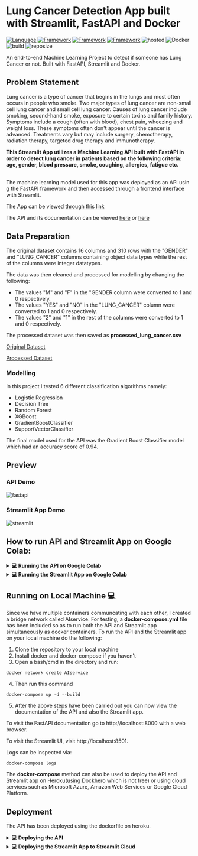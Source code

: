 # Lung Cancer Detection App built with Streamlit, FastAPI and Docker

[![Language](https://img.shields.io/badge/Python-darkblue.svg?style=flat&logo=python&logoColor=white)](https://www.python.org)
[![Framework](https://img.shields.io/badge/sklearn-darkorange.svg?style=flat&logo=scikit-learn&logoColor=white)](http://www.pytorch.org/news.html)
[![Framework](https://img.shields.io/badge/FastAPI-darkgreen.svg?style=flat&logo=fastapi&logoColor=white)](https://lung-cancer-api.herokuapp.com/docs)
[![Framework](https://img.shields.io/badge/Streamlit-red.svg?style=flat&logo=streamlit&logoColor=white)](https://share.streamlit.io/nneji123/lung-cancer-prediction/main)
![hosted](https://img.shields.io/badge/Heroku-430098?style=flat&logo=heroku&logoColor=white)
![Docker](https://img.shields.io/badge/Docker-blue?style=flat&logo=docker&logoColor=white)
![build](https://img.shields.io/badge/build-passing-brightgreen.svg?style=flat)
![reposize](https://img.shields.io/github/repo-size/Nneji123/Lung-Cancer-Prediction)

An end-to-end Machine Learning Project to detect if someone has Lung Cancer or not. Built with FastAPI, Streamlit and Docker.


## Problem Statement
Lung cancer is a type of cancer that begins in the lungs and most often occurs in people who smoke. Two major types of lung cancer are non-small cell lung cancer and small cell lung cancer. Causes of lung cancer include smoking, second-hand smoke, exposure to certain toxins and family history. Symptoms include a cough (often with blood), chest pain, wheezing and weight loss. These symptoms often don't appear until the cancer is advanced. Treatments vary but may include surgery, chemotherapy, radiation therapy, targeted drug therapy and immunotherapy.

 
**This Streamlit App utilizes a Machine Learning API built with FastAPI in order to detect lung cancer in patients based on the following criteria: age, gender, blood pressure, smoke, coughing, allergies, fatigue etc.** 

​The machine learning model used for this app was deployed as an API using the FastAPI framework and then accessed through a frontend interface with Streamlit.

The App can be viewed [through this link](https://share.streamlit.io/nneji123/lung-cancer-prediction/main)


The API and its documentation can be viewed [here](https://lung-cancer-api.herokuapp.com/docs) or [here](https://lung-cancer-api.herokuapp.com/redoc)

## Data Preparation
The original dataset contains 16 columns and 310 rows with the "GENDER" and "LUNG_CANCER" columns containing object data types while the rest of the columns were integer datatypes.

The data was then cleaned and processed for modelling by changing the following:
- The values "M" and "F" in the "GENDER column were converted to 1 and 0 respectively.
- The values "YES" and "NO" in the "LUNG_CANCER" column were converted to 1 and 0 respectively.
- The values "2" and "1" in the rest of the columns were converted to 1 and 0 respectively.

The processed dataset was then saved as **processed_lung_cancer.csv**

[Original Dataset](https://github.com/Nneji123/Lung-Cancer-Prediction/blob/main/Datasets/lung_cancer.csv)

[Processed Dataset](https://github.com/Nneji123/Lung-Cancer-Prediction/blob/main/Datasets/processed_lung_cancer.csv)

### Modelling
In this project I tested 6 different classification algorithms namely:

- Logistic Regression
- Decision Tree
- Random Forest
- XGBoost
- GradientBoostClassifier
- SupportVectorClassifier


The final model used for the API was the Gradient Boost Classifier model which had an accuracy score of 0.94.


## Preview

### API Demo
![fastapi](https://user-images.githubusercontent.com/101701760/173524600-961b66fc-da9f-4714-8240-52054e85d0b4.gif)

### Streamlit App Demo

![streamlit](https://user-images.githubusercontent.com/101701760/173524653-7706e13f-d3c6-46cc-abb3-ac9f79316e4b.gif)


## How to run API and Streamlit App on Google Colab:
<details> 
  <summary><b>💻 Running the API on Google Colab</b></summary>

To run a demo or carry out testing with the API it's best to do that with Google Colab. To run/test the API on Google Colab do the following:
1. Clone the repository.
2. Open a Google Colab instance and upload the **Lung Cancer Prediction.ipynb** file to that instance.
3. Run each cell until the last cell and you should be able to view the API with a link that has the name **ngrok** in it.
</details>

<details> 
  <summary><b>💻 Running the Streamlit App on Google Colab</b></summary>

The Streamlit App can also be viewed using Google Colab by doing the following:
1. Upload the "streamlit_app.py" and "requirements.txt" file to your instance on Google Colab
2. Install the requirements by running:
```
!pip install -r requirements.txt
```
3. Install Pyngrok in your instance:
```
!pip install pyngrok
```
4. Run the following code in your instance:
```
from pyngrok import ngrok 
public_url = ngrok.connect(port=’8501')
public_url
```
5. You can then view the streamlit app on your Google Colab instance by running:
```
!streamlit run /content/streamlit_app.py & npx localtunnel — port 8501
```
 
</details>

## Running on Local Machine :computer:

Since we have multiple containers communcating with each other, I created a bridge network called AIservice. For testing, a **docker-compose.yml** file has been included so as to run both the API and Streamlit app simultaneously as docker containers. To run the API and the Streamlit app on your local machine do the following:
1. Clone the repository to your local machine
2. Install docker and docker-compose if you haven't
3. Open a bash/cmd in the directory and run:
```
docker network create AIservice
```
4. Then run this command
```docker
docker-compose up -d --build
```
5. After the above steps have been carried out you can now view the documentation of the API and also the Streamlit app.

To visit the FastAPI documentation go to http://localhost:8000 with a web browser.

To visit the Streamlit UI, visit http://localhost:8501.

Logs can be inspected via:
```
docker-compose logs
```
The **docker-compose** method can also be used to deploy the API and Streamlit app on Heroku(using Dockhero which is not free) or using cloud services such as Microsoft Azure, Amazon Web Services or Google Cloud Platform.
## Deployment
The API has been deployed using the dockerfile on heroku.

<details> 
  <summary><b>💻 Deploying the API</b></summary>
Assuming you have git and heroku cli installed just carry out the following steps:

1. Clone the repository

```
git clone https://github.com/Nneji123/Lung-Cancer-Prediction.git
```

2. Change the working directory

```
cd Lung-Cancer-Prediction
```

3. Create the heroku app

``` 
heroku create your-app-name 
```

Replace **your-app-name** with the name of your choosing.

4. Set the heroku cli git remote to that app

```
heroku git:remote your-app-name
```

5. Set the heroku stack setting to container
 
```
heroku stack:set container
```

6. Push to heroku
```
git push heroku main
```
</details>

<details> 
  <summary><b>💻 Deploying the Streamlit App to Streamlit Cloud</b></summary>
 
The Streamlit App was deployed using the streamlit cloud and accesses the API deployed on Heroku. To deploy the app using streamlit cloud share do the following:
1. Fork this repository to your Github account.
2. Create a Streamlit Account and then navigate to https://streamlit.io/cloud
3. Create a new app and then choose the repository you cloned and the **"streamlit_app.py"** and then click deploy.

After the app has been built on the cloud you should then be able to view your app right away!
</details>
